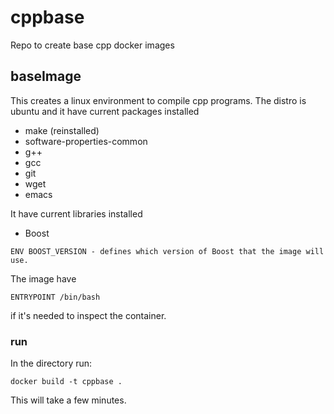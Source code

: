 # cppbase
Repo to create base cpp docker images

## baseImage

This creates a linux environment to compile cpp programs. The distro is ubuntu and it have current packages installed
- make (reinstalled)
- software-properties-common
- g++
- gcc
- git
- wget
- emacs

It have current libraries installed
- Boost




```
ENV BOOST_VERSION - defines which version of Boost that the image will use.
```

The image have
```
ENTRYPOINT /bin/bash
```
if it's needed to inspect the container.

### run

In the directory run:
```
docker build -t cppbase .
```
This will take a few minutes.
